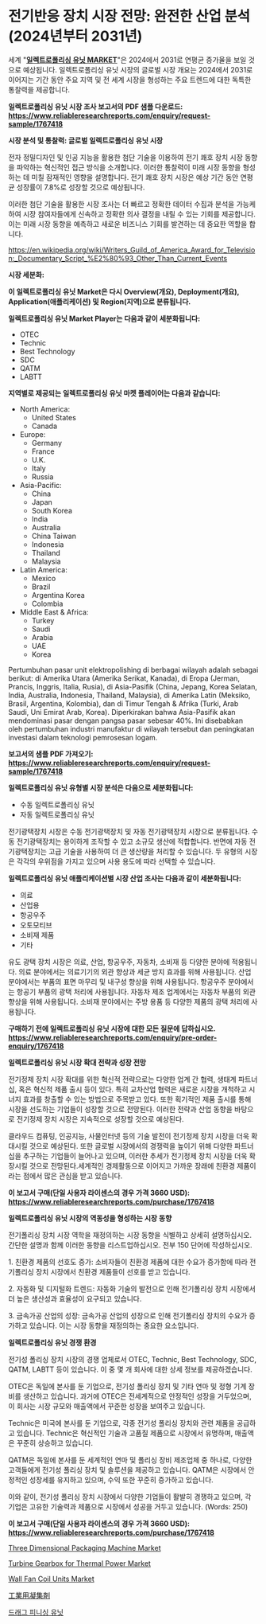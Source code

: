 <p><h1>전기반응 장치 시장 전망: 완전한 산업 분석 (2024년부터 2031년)</h1></p><p>세계 "<strong><a href="https://www.reliableresearchreports.com/global-electropolishing-units-market-r1767418">일렉트로폴리싱 유닛 MARKET</a></strong>"은 2024에서 2031로 연평균 증가율을 보일 것으로 예상됩니다. 일렉트로폴리싱 유닛 시장의 글로벌 시장 개요는 2024에서 2031로 이어지는 기간 동안 주요 지역 및 전 세계 시장을 형성하는 주요 트렌드에 대한 독특한 통찰력을 제공합니다.</p>
<p><strong>일렉트로폴리싱 유닛 시장 조사 보고서의 PDF 샘플 다운로드: <a href="https://www.reliableresearchreports.com/enquiry/request-sample/1767418">https://www.reliableresearchreports.com/enquiry/request-sample/1767418</a></strong></p>
<p><strong>시장 분석 및 통찰력: 글로벌 일렉트로폴리싱 유닛 시장</strong></p>
<p><p>전자 정밀디자인 및 인공 지능을 활용한 첨단 기술을 이용하여 전기 쾌호 장치 시장 동향을 파악하는 혁신적인 접근 방식을 소개합니다. 이러한 통찰력이 미래 시장 동향을 형성하는 데 미칠 잠재적인 영향을 설명합니다. 전기 쾌호 장치 시장은 예상 기간 동안 연평균 성장률이 7.8%로 성장할 것으로 예상됩니다.</p><p>이러한 첨단 기술을 활용한 시장 조사는 더 빠르고 정확한 데이터 수집과 분석을 가능케 하여 시장 참여자들에게 신속하고 정확한 의사 결정을 내릴 수 있는 기회를 제공합니다. 이는 미래 시장 동향을 예측하고 새로운 비즈니스 기회를 발견하는 데 중요한 역할을 합니다.</p></p>
<p><a href="%7CAUTHORITHY_DOMAIN_URL%7C">https://en.wikipedia.org/wiki/Writers_Guild_of_America_Award_for_Television:_Documentary_Script_%E2%80%93_Other_Than_Current_Events</a></p>
<p><strong>시장 세분화:</strong></p>
<p><strong>이 일렉트로폴리싱 유닛 Market은 다시 Overview(개요), Deployment(개요), Application(애플리케이션) 및 Region(지역)으로 분류됩니다.</strong></p>
<p><strong>일렉트로폴리싱 유닛 Market Player는 다음과 같이 세분화됩니다:</strong></p>
<p><ul><li>OTEC</li><li>Technic</li><li>Best Technology</li><li>SDC</li><li>QATM</li><li>LABTT</li></ul></p>
<p><strong>지역별로 제공되는 일렉트로폴리싱 유닛 마켓 플레이어는 다음과 같습니다:</strong></p>
<p><ul>
    <li>
        North America:
        <ul>
            <li>United States</li>
            <li>Canada</li>
        </ul>
    </li>
    <li>
        Europe:
        <ul>
            <li>Germany</li>
            <li>France</li>
            <li>U.K.</li>
            <li>Italy</li>
            <li>Russia</li>
        </ul>
    </li>
    <li>
        Asia-Pacific:
        <ul>
            <li>China</li>
            <li>Japan</li>
            <li>South Korea</li>
            <li>India</li>
            <li>Australia</li>
            <li>China Taiwan</li>
            <li>Indonesia</li>
            <li>Thailand</li>
            <li>Malaysia</li>
        </ul>
    </li>
    <li>
        Latin America:
        <ul>
            <li>Mexico</li>
            <li>Brazil</li>
            <li>Argentina Korea</li>
            <li>Colombia</li>
        </ul>
    </li>
    <li>
        Middle East & Africa:
        <ul>
            <li>Turkey</li>
            <li>Saudi</li>
            <li>Arabia</li>
            <li>UAE</li>
            <li>Korea</li>
        </ul>
    </li>
    </ul></p>
<p><p>Pertumbuhan pasar unit elektropolishing di berbagai wilayah adalah sebagai berikut: di Amerika Utara (Amerika Serikat, Kanada), di Eropa (Jerman, Prancis, Inggris, Italia, Rusia), di Asia-Pasifik (China, Jepang, Korea Selatan, India, Australia, Indonesia, Thailand, Malaysia), di Amerika Latin (Meksiko, Brasil, Argentina, Kolombia), dan di Timur Tengah & Afrika (Turki, Arab Saudi, Uni Emirat Arab, Korea). Diperkirakan bahwa Asia-Pasifik akan mendominasi pasar dengan pangsa pasar sebesar 40%. Ini disebabkan oleh pertumbuhan industri manufaktur di wilayah tersebut dan peningkatan investasi dalam teknologi pemrosesan logam.</p></p>
<p><strong>보고서의 샘플 PDF 가져오기: <a href="https://www.reliableresearchreports.com/enquiry/request-sample/1767418">https://www.reliableresearchreports.com/enquiry/request-sample/1767418</a></strong></p>
<p><strong>일렉트로폴리싱 유닛 유형별 시장 분석은 다음으로 세분화됩니다:</strong></p>
<p><ul><li>수동 일렉트로폴리싱 유닛</li><li>자동 일렉트로폴리싱 유닛</li></ul></p>
<p><p>전기광택장치 시장은 수동 전기광택장치 및 자동 전기광택장치 시장으로 분류됩니다. 수동 전기광택장치는 용이하게 조작할 수 있고 소규모 생산에 적합합니다. 반면에 자동 전기광택장치는 고급 기술을 사용하여 더 큰 생산량을 처리할 수 있습니다. 두 유형의 시장은 각각의 우위점을 가지고 있으며 사용 용도에 따라 선택할 수 있습니다.</p></p>
<p><strong>일렉트로폴리싱 유닛 애플리케이션별 시장 산업 조사는 다음과 같이 세분화됩니다:</strong></p>
<p><ul><li>의료</li><li>산업용</li><li>항공우주</li><li>오토모티브</li><li>소비재 제품</li><li>기타</li></ul></p>
<p><p>유도 광택 장치 시장은 의료, 산업, 항공우주, 자동차, 소비재 등 다양한 분야에 적용됩니다. 의료 분야에서는 의료기기의 외관 향상과 세균 방지 효과를 위해 사용됩니다. 산업 분야에서는 부품의 표면 마무리 및 내구성 향상을 위해 사용됩니다. 항공우주 분야에서는 항공기 부품의 광택 처리에 사용됩니다. 자동차 제조 업계에서는 자동차 부품의 외관 향상을 위해 사용됩니다. 소비재 분야에서는 주방 용품 등 다양한 제품의 광택 처리에 사용됩니다.</p></p>
<p><strong>구매하기 전에 일렉트로폴리싱 유닛 시장에 대한 모든 질문에 답하십시오. <a href="https://www.reliableresearchreports.com/enquiry/pre-order-enquiry/1767418">https://www.reliableresearchreports.com/enquiry/pre-order-enquiry/1767418</a></strong></p>
<p><strong>일렉트로폴리싱 유닛 시장 확대 전략과 성장 전망</strong></p>
<p><p>전기정제 장치 시장 확대를 위한 혁신적 전략으로는 다양한 업계 간 협력, 생태계 파트너십, 혹은 혁신적 제품 출시 등이 있다. 특히 교차산업 협력은 새로운 시장을 개척하고 시너지 효과를 창출할 수 있는 방법으로 주목받고 있다. 또한 획기적인 제품 출시를 통해 시장을 선도하는 기업들이 성장할 것으로 전망된다. 이러한 전략과 산업 동향을 바탕으로 전기정제 장치 시장은 지속적으로 성장할 것으로 예상된다.</p><p>클라우드 컴퓨팅, 인공지능, 사물인터넷 등의 기술 발전이 전기정제 장치 시장을 더욱 확대시킬 것으로 예상된다. 또한 글로벌 시장에서의 경쟁력을 높이기 위해 다양한 파트너십을 추구하는 기업들이 늘어나고 있으며, 이러한 추세가 전기정제 장치 시장을 더욱 확장시킬 것으로 전망된다.세계적인 경제활동으로 이어지고 가까운 장래에 친환경 제품이라는 점에서 많은 관심을 받고 있습니다.</p></p>
<p><strong>이 보고서 구매(단일 사용자 라이센스의 경우 가격 3660 USD): <a href="https://www.reliableresearchreports.com/purchase/1767418">https://www.reliableresearchreports.com/purchase/1767418</a></strong></p>
<p><strong>일렉트로폴리싱 유닛 시장의 역동성을 형성하는 시장 동향</strong></p>
<p><p>전기폴리싱 장치 시장 역학을 재정의하는 시장 동향을 식별하고 상세히 설명하십시오. 간단한 설명과 함께 이러한 동향을 리스트업하십시오. 전부 150 단어에 작성하십시오.</p><p>1. 친환경 제품의 선호도 증가: 소비자들이 친환경 제품에 대한 수요가 증가함에 따라 전기폴리싱 장치 시장에서 친환경 제품들이 선호를 받고 있습니다.</p><p>2. 자동화 및 디지털화 트렌드: 자동화 기술의 발전으로 인해 전기폴리싱 장치 시장에서 더 높은 생산성과 효율성이 요구되고 있습니다.</p><p>3. 금속가공 산업의 성장: 금속가공 산업의 성장으로 인해 전기폴리싱 장치의 수요가 증가하고 있습니다. 이는 시장 동향을 재정의하는 중요한 요소입니다.</p></p>
<p><strong>일렉트로폴리싱 유닛 경쟁 환경</strong></p>
<p><p>전기성 폴리싱 장치 시장의 경쟁 업체로서 OTEC, Technic, Best Technology, SDC, QATM, LABTT 등이 있습니다. 이 중 몇 개 회사에 대한 상세 정보를 제공하겠습니다.</p><p>OTEC은 독일에 본사를 둔 기업으로, 전기성 폴리싱 장치 및 기타 연마 및 정형 기계 장비를 생산하고 있습니다. 과거에 OTEC은 전세계적으로 안정적인 성장을 거두었으며, 이 회사는 시장 규모와 매출액에서 꾸준한 성장을 보여주고 있습니다.</p><p>Technic은 미국에 본사를 둔 기업으로, 각종 전기성 폴리싱 장치와 관련 제품을 공급하고 있습니다. Technic은 혁신적인 기술과 고품질 제품으로 시장에서 유명하며, 매출액은 꾸준히 상승하고 있습니다.</p><p>QATM은 독일에 본사를 둔 세계적인 연마 및 폴리싱 장비 제조업체 중 하나로, 다양한 고객들에게 전기성 폴리싱 장치 및 솔루션을 제공하고 있습니다. QATM은 시장에서 안정적인 성장세를 유지하고 있으며, 수익 또한 꾸준히 증가하고 있습니다.</p><p>이와 같이, 전기성 폴리싱 장치 시장에서 다양한 기업들이 활발히 경쟁하고 있으며, 각 기업은 고유한 기술력과 제품으로 시장에서 성공을 거두고 있습니다. (Words: 250)</p></p>
<p><strong>이 보고서 구매(단일 사용자 라이센스의 경우 가격 3660 USD): <a href="https://www.reliableresearchreports.com/purchase/1767418">https://www.reliableresearchreports.com/purchase/1767418</a></strong></p>
<p><p><a href="https://medium.com/@diegomoen/global-three-dimensional-packaging-machine-market-exploring-market-share-market-trends-and-205bd4e591f1">Three Dimensional Packaging Machine Market</a></p><p><a href="https://medium.com/@diegomoen/global-turbine-gearbox-for-thermal-power-industry-types-applications-market-players-regional-6ec033b99ae5">Turbine Gearbox for Thermal Power Market</a></p><p><a href="https://medium.com/@diegomoen/wall-fan-coil-units-market-a-global-and-regional-analysis-focus-on-end-user-product-and-region-472cd786ddd3">Wall Fan Coil Units Market</a></p><p><a href="https://medium.com/@novastamm2023/%E8%A3%BD%E5%93%81%E3%82%BF%E3%82%A4%E3%83%97-%E3%82%A2%E3%83%97%E3%83%AA%E3%82%B1%E3%83%BC%E3%82%B7%E3%83%A7%E3%83%B3-%E5%9C%B0%E5%9F%9F-%E4%BC%81%E6%A5%AD%E5%88%A5%E3%81%AE%E3%82%B0%E3%83%AD%E3%83%BC%E3%83%90%E3%83%AB%E7%94%A3%E6%A5%AD%E7%94%A8%E3%83%95%E3%83%AD%E3%83%83%E3%82%AF%E5%89%A4%E5%B8%82%E5%A0%B4-%E6%A5%AD%E7%95%8C%E3%82%BB%E3%82%B0%E3%83%A1%E3%83%B3%E3%83%88%E3%81%AE%E8%A6%8B%E9%80%9A%E3%81%97-%E5%B8%82%E5%A0%B4%E8%A9%95%E4%BE%A1-%E7%AB%B6%E4%BA%89%E3%82%B7%E3%83%8A%E3%83%AA%E3%82%AA-%E3%83%88%E3%83%AC%E3%83%B3%E3%83%89-%E4%BA%88%E6%B8%AC-2024-2031-06f4f87b1176">工業用凝集剤</a></p><p><a href="https://github.com/sougarounis/Market-Research-Report-List-5/blob/main/415664798217.md">드래그 피니싱 유닛</a></p></p>